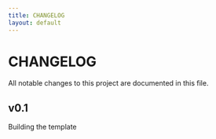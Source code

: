 ```yaml
---
title: CHANGELOG
layout: default
---
```


# CHANGELOG

All notable changes to this project are documented in this file.

## v0.1

Building the template
